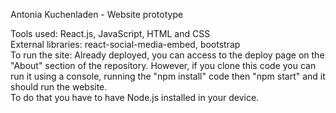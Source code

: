Antonia Kuchenladen - Website prototype

Tools used: React.js, JavaScript, HTML and CSS <br/> 
External libraries: react-social-media-embed, bootstrap <br/> 
To run the site: Already deployed, you can access to the deploy page on the "About" section of the repository.
However, if you clone this code you can run it using a console, running the "npm install" code then "npm start" and it should run the website. <br/>
To do that you have to have Node.js installed in your device.
